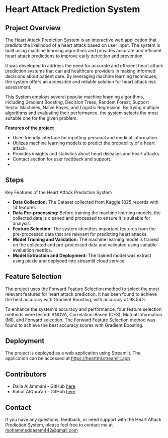 # Heart Attack Prediction System

## Project Overview

The Heart Attack Prediction System is an interactive web application that predicts the likelihood of a heart attack based on user input. The system is built using machine learning algorithms and provides accurate and efficient heart attack predictions to improve early detection and prevention.

It was developed to address the need for accurate and efficient heart attack prediction systems that can aid healthcare providers in making informed decisions about patient care. By leveraging machine learning techniques, the system offers an accessible and reliable solution for heart attack risk assessment.

This System employs several popular machine learning algorithms, including Gradient Boosting, Decision Trees, Random Forest, Support Vector Machines, Naïve Bayes, and Logistic Regression. By trying multiple algorithms and evaluating their performance, the system selects the most suitable one for the given problem.

**Features of the project**
- User-friendly interface for inputting personal and medical information.
- Utilizes machine learning models to predict the probability of a heart attack.
- Provides insights and statistics about heart diseases and heart attacks.
- Contact section for user feedback and support.
- 
## Steps
Key Features of the Heart Attack Prediction System
- **Data Collection:** The Dataset collected from Kaggle 1025 records with 14 features
- **Data Pre-processing:** Before training the machine learning models, the collected data is cleaned and processed to ensure it is suitable for analysis.
- **Feature Selection:** The system identifies important features from the pre-processed data that are relevant for predicting heart attacks.
- **Model Training and Validation:** The machine learning model is trained on the collected and pre-processed data and validated using suitable evaluation metrics.
- **Model Extraction and Deployment:** The trained model was extract using pickle and deplyoed into streamlit cloud service
  
## Feature Selection
The project uses the Forward Feature Selection method to select the most relevant features for heart attack prediction. It has been found to achieve the best accuracy with Gradient Boosting, with accuracy of 98.54%.

To enhance the system's accuracy and performance, four feature selection methods were tested: ANOVA, Correlation-Based (CFS), Mutual Information (MI), and Forward selection. The Forward Feature Selection method was found to achieve the best accuracy scores with Gradient Boosting.

## Deployment

The project is deployed as a web application using Streamlit. The application can be accessed at https://heartml.streamlit.app

## Contributors
- Dalia AlJahmani - GitHub [here](https://github.com/Dalia2810)
- Rahaf AlQura’an - GitHub [here](https://github.com/Rahafrsq)


## Contact
If you have any questions, feedback, or need support with the Heart Attack Prediction System, please feel free to contact me at mohammedqasem442@gmail.com


